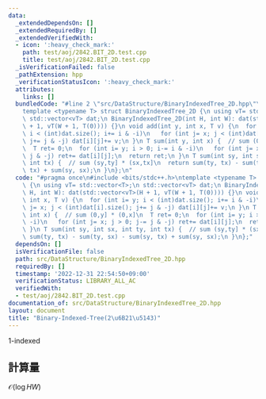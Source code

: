```yaml
---
data:
  _extendedDependsOn: []
  _extendedRequiredBy: []
  _extendedVerifiedWith:
  - icon: ':heavy_check_mark:'
    path: test/aoj/2842.BIT_2D.test.cpp
    title: test/aoj/2842.BIT_2D.test.cpp
  _isVerificationFailed: false
  _pathExtension: hpp
  _verificationStatusIcon: ':heavy_check_mark:'
  attributes:
    links: []
  bundledCode: "#line 2 \"src/DataStructure/BinaryIndexedTree_2D.hpp\"\n#include <bits/stdc++.h>\n\
    template <typename T> struct BinaryIndexedTree_2D {\n using vT= std::vector<T>;\n\
    \ std::vector<vT> dat;\n BinaryIndexedTree_2D(int H, int W): dat(std::vector<vT>(H\
    \ + 1, vT(W + 1, T(0)))) {}\n void add(int y, int x, T v) {\n  for (int i= y;\
    \ i < (int)dat.size(); i+= i & -i)\n   for (int j= x; j < (int)dat[i].size();\
    \ j+= j & -j) dat[i][j]+= v;\n }\n T sum(int y, int x) {  // sum (0,y] * (0,x]\n\
    \  T ret= 0;\n  for (int i= y; i > 0; i-= i & -i)\n   for (int j= x; j > 0; j-=\
    \ j & -j) ret+= dat[i][j];\n  return ret;\n }\n T sum(int sy, int sx, int ty,\
    \ int tx) {  // sum (sy,ty] * (sx,tx]\n  return sum(ty, tx) - sum(ty, sx) - sum(sy,\
    \ tx) + sum(sy, sx);\n }\n};\n"
  code: "#pragma once\n#include <bits/stdc++.h>\ntemplate <typename T> struct BinaryIndexedTree_2D\
    \ {\n using vT= std::vector<T>;\n std::vector<vT> dat;\n BinaryIndexedTree_2D(int\
    \ H, int W): dat(std::vector<vT>(H + 1, vT(W + 1, T(0)))) {}\n void add(int y,\
    \ int x, T v) {\n  for (int i= y; i < (int)dat.size(); i+= i & -i)\n   for (int\
    \ j= x; j < (int)dat[i].size(); j+= j & -j) dat[i][j]+= v;\n }\n T sum(int y,\
    \ int x) {  // sum (0,y] * (0,x]\n  T ret= 0;\n  for (int i= y; i > 0; i-= i &\
    \ -i)\n   for (int j= x; j > 0; j-= j & -j) ret+= dat[i][j];\n  return ret;\n\
    \ }\n T sum(int sy, int sx, int ty, int tx) {  // sum (sy,ty] * (sx,tx]\n  return\
    \ sum(ty, tx) - sum(ty, sx) - sum(sy, tx) + sum(sy, sx);\n }\n};"
  dependsOn: []
  isVerificationFile: false
  path: src/DataStructure/BinaryIndexedTree_2D.hpp
  requiredBy: []
  timestamp: '2022-12-31 22:54:50+09:00'
  verificationStatus: LIBRARY_ALL_AC
  verifiedWith:
  - test/aoj/2842.BIT_2D.test.cpp
documentation_of: src/DataStructure/BinaryIndexedTree_2D.hpp
layout: document
title: "Binary-Indexed-Tree(2\u6B21\u5143)"
---
```

1-indexed
## 計算量
$\mathcal{O}(\log HW)$
